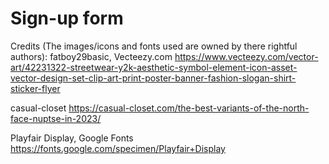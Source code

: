 # Sign-up form

Credits (The images/icons and fonts used are owned by there rightful authors):
fatboy29basic, Vecteezy.com
https://www.vecteezy.com/vector-art/42231322-streetwear-y2k-aesthetic-symbol-element-icon-asset-vector-design-set-clip-art-print-poster-banner-fashion-slogan-shirt-sticker-flyer

casual-closet
https://casual-closet.com/the-best-variants-of-the-north-face-nuptse-in-2023/

Playfair Display, Google Fonts
https://fonts.google.com/specimen/Playfair+Display
